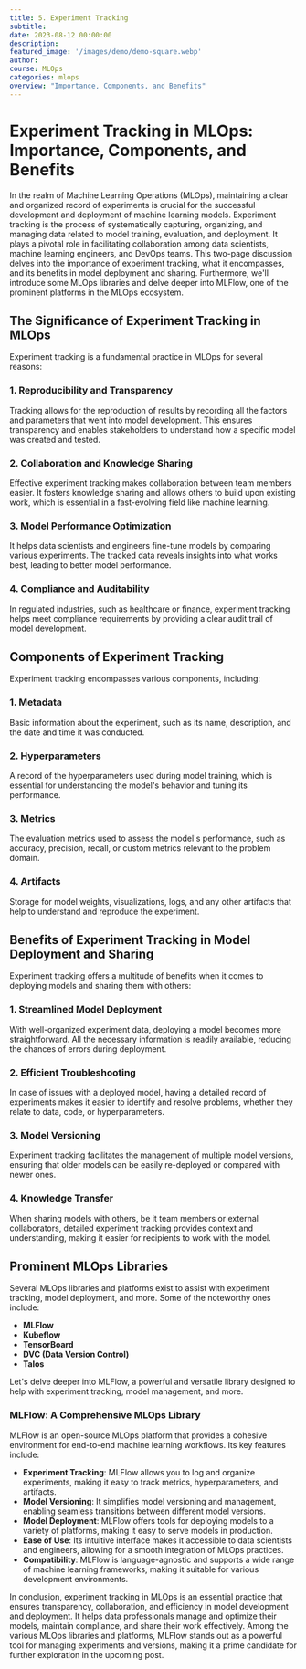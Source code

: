 ```yaml
---
title: 5. Experiment Tracking
subtitle: 
date: 2023-08-12 00:00:00
description: 
featured_image: '/images/demo/demo-square.webp'
author: 
course: MLOps
categories: mlops
overview: "Importance, Components, and Benefits"
---
```


# Experiment Tracking in MLOps: Importance, Components, and Benefits

In the realm of Machine Learning Operations (MLOps), maintaining a clear and organized record of experiments is crucial for the successful development and deployment of machine learning models. Experiment tracking is the process of systematically capturing, organizing, and managing data related to model training, evaluation, and deployment. It plays a pivotal role in facilitating collaboration among data scientists, machine learning engineers, and DevOps teams. This two-page discussion delves into the importance of experiment tracking, what it encompasses, and its benefits in model deployment and sharing. Furthermore, we'll introduce some MLOps libraries and delve deeper into MLFlow, one of the prominent platforms in the MLOps ecosystem.

## The Significance of Experiment Tracking in MLOps

Experiment tracking is a fundamental practice in MLOps for several reasons:

### 1. Reproducibility and Transparency

Tracking allows for the reproduction of results by recording all the factors and parameters that went into model development. This ensures transparency and enables stakeholders to understand how a specific model was created and tested.

### 2. Collaboration and Knowledge Sharing

Effective experiment tracking makes collaboration between team members easier. It fosters knowledge sharing and allows others to build upon existing work, which is essential in a fast-evolving field like machine learning.

### 3. Model Performance Optimization

It helps data scientists and engineers fine-tune models by comparing various experiments. The tracked data reveals insights into what works best, leading to better model performance.

### 4. Compliance and Auditability

In regulated industries, such as healthcare or finance, experiment tracking helps meet compliance requirements by providing a clear audit trail of model development.

## Components of Experiment Tracking

Experiment tracking encompasses various components, including:

### 1. Metadata

Basic information about the experiment, such as its name, description, and the date and time it was conducted.

### 2. Hyperparameters

A record of the hyperparameters used during model training, which is essential for understanding the model's behavior and tuning its performance.

### 3. Metrics

The evaluation metrics used to assess the model's performance, such as accuracy, precision, recall, or custom metrics relevant to the problem domain.

### 4. Artifacts

Storage for model weights, visualizations, logs, and any other artifacts that help to understand and reproduce the experiment.

## Benefits of Experiment Tracking in Model Deployment and Sharing

Experiment tracking offers a multitude of benefits when it comes to deploying models and sharing them with others:

### 1. Streamlined Model Deployment

With well-organized experiment data, deploying a model becomes more straightforward. All the necessary information is readily available, reducing the chances of errors during deployment.

### 2. Efficient Troubleshooting

In case of issues with a deployed model, having a detailed record of experiments makes it easier to identify and resolve problems, whether they relate to data, code, or hyperparameters.

### 3. Model Versioning

Experiment tracking facilitates the management of multiple model versions, ensuring that older models can be easily re-deployed or compared with newer ones.

### 4. Knowledge Transfer

When sharing models with others, be it team members or external collaborators, detailed experiment tracking provides context and understanding, making it easier for recipients to work with the model.

## Prominent MLOps Libraries

Several MLOps libraries and platforms exist to assist with experiment tracking, model deployment, and more. Some of the noteworthy ones include:

- **MLFlow**
- **Kubeflow**
- **TensorBoard**
- **DVC (Data Version Control)**
- **Talos**

Let's delve deeper into MLFlow, a powerful and versatile library designed to help with experiment tracking, model management, and more.

### MLFlow: A Comprehensive MLOps Library

MLFlow is an open-source MLOps platform that provides a cohesive environment for end-to-end machine learning workflows. Its key features include:

- **Experiment Tracking**: MLFlow allows you to log and organize experiments, making it easy to track metrics, hyperparameters, and artifacts.
- **Model Versioning**: It simplifies model versioning and management, enabling seamless transitions between different model versions.
- **Model Deployment**: MLFlow offers tools for deploying models to a variety of platforms, making it easy to serve models in production.
- **Ease of Use**: Its intuitive interface makes it accessible to data scientists and engineers, allowing for a smooth integration of MLOps practices.
- **Compatibility**: MLFlow is language-agnostic and supports a wide range of machine learning frameworks, making it suitable for various development environments.

In conclusion, experiment tracking in MLOps is an essential practice that ensures transparency, collaboration, and efficiency in model development and deployment. It helps data professionals manage and optimize their models, maintain compliance, and share their work effectively. Among the various MLOps libraries and platforms, MLFlow stands out as a powerful tool for managing experiments and versions, making it a prime candidate for further exploration in the upcoming post.

